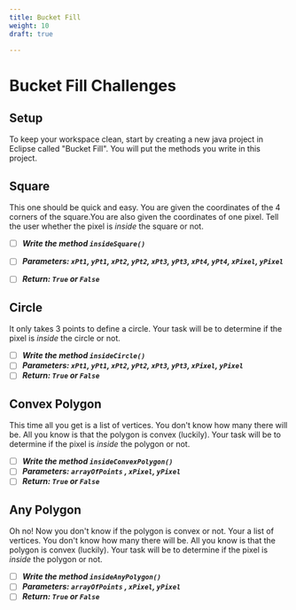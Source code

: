 ```yaml
---
title: Bucket Fill
weight: 10
draft: true

---
```



# Bucket Fill Challenges


## Setup

To keep your workspace clean, start by creating a new java project in Eclipse called "Bucket Fill". You will put the methods you write in this project.

## Square
This one should be quick and easy. You are given the coordinates of the 4 corners of the square.You are also given the coordinates of one pixel. Tell the user whether the pixel is *inside* the square or not.


- [ ] ***Write the method `insideSquare()`***
- [ ] ***Parameters: `xPt1`, `yPt1`, `xPt2`, `yPt2`, `xPt3`, `yPt3`, `xPt4`, `yPt4`, `xPixel`, `yPixel`***
- [ ] ***Return: `True` or `False`*** 


## Circle
It only takes 3 points to define a circle. Your task will be to determine if the pixel is *inside* the circle or not.


- [ ] ***Write the method `insideCircle()`***
- [ ] ***Parameters: `xPt1`, `yPt1`, `xPt2`, `yPt2`, `xPt3`, `yPt3`, `xPixel`, `yPixel`***
- [ ] ***Return: `True` or `False`***  

## Convex Polygon
This time all you get is a list of vertices. You don't know how many there will be. All you know is that the polygon is convex (luckily). Your task will be to determine if the pixel is *inside* the polygon or not.

- [ ] ***Write the method `insideConvexPolygon()`***
- [ ] ***Parameters: `arrayOfPoints` , `xPixel`, `yPixel`***
- [ ] ***Return: `True` or `False`***  

## Any Polygon
Oh no! Now you don't know if the polygon is convex or not. Your a list of vertices. You don't know how many there will be. All you know is that the polygon is convex (luckily). Your task will be to determine if the pixel is *inside* the polygon or not.

- [ ] ***Write the method `insideAnyPolygon()`***
- [ ] ***Parameters: `arrayOfPoints` , `xPixel`, `yPixel`***
- [ ] ***Return: `True` or `False`***  